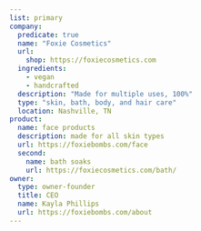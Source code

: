 ```yaml
---
list: primary
company:
  predicate: true
  name: "Foxie Cosmetics"
  url:
    shop: https://foxiecosmetics.com
  ingredients:
    - vegan
    - handcrafted
  description: "Made for multiple uses, 100%"
  type: "skin, bath, body, and hair care"
  location: Nashville, TN
product:
  name: face products
  description: made for all skin types
  url: https://foxiebombs.com/face
  second:
    name: bath soaks
    url: https://foxiecosmetics.com/bath/
owner:
  type: owner-founder
  title: CEO
  name: Kayla Phillips
  url: https://foxiebombs.com/about
---
```

